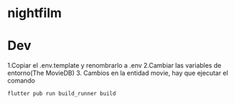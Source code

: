 # nightfilm


# Dev
1.Copiar el .env.template y renombrarlo a .env
2.Cambiar las variables de entorno(The MovieDB)
3. Cambios en la entidad movie, hay que ejecutar el comando 
```
flutter pub run build_runner build
```

